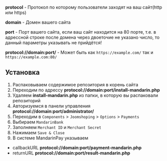 **protocol** - Протокол по которому пользователи заходят на ваш сайт(http или https)

**domain** - Домен вашего сайта

**port** - Порт вашего сайта, если ваш сайт находится на 80 порте, т.е. в адрессной строке после домена через двоеточие не указано число, то данный параметры указывать не прийдётся!

**protocol://domain:port/** - Может быть как `https://example.com/` так и `https://example.com:80/`

## Установка


1. Распаковываем содержимое репозитория в корень сайта
2. Переходим по адрессу **protocol://domain:port/install-mandarin.php**
3. Удаляем **install-mandarin.php** из папки, в которую вы распаковали репозиторий
4. Авторизуемся в панели управления **protocol://domain:port/administrator/**
5. Переходим в `Components` > `Joomshoping` > `Options` > `Payments`
6. Выбираем `MandarinBank`
7. Заполняем `Merchant ID` и `Merchant Secret`
8. Нажимаем `Save & Close`
9. В системе MandarinPay указываем
- callbackURL **protocol://domain:port/payment-mandarin.php**
- returnURL **protocol://domain:port/result-mandarin.php**
